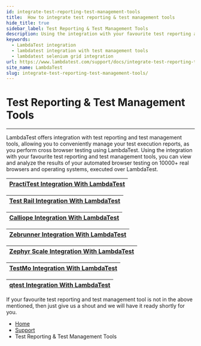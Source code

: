 ```yaml
---
id: integrate-test-reporting-test-management-tools
title:  How to integrate test reporting & test management tools
hide_title: true
sidebar_label: Test Reporting & Test Management Tools
description: Using the integration with your favourite test reporting and test management tools, you can view and analyze the results of your automated browser testing on 10000+ real browsers and operating systems, executed over LambdaTest.
keywords:
  - LambdaTest integration
  - lambdatest integration with test management tools
  - lambdatest selenium grid integration
url: https://www.lambdatest.com/support/docs/integrate-test-reporting-test-management-tools
site_name: LambdaTest
slug: integrate-test-reporting-test-management-tools/
---
```


<script type="application/ld+json"
      dangerouslySetInnerHTML={{ __html: JSON.stringify({
       "@context": "https://schema.org",
        "@type": "BreadcrumbList",
        "itemListElement": [{
          "@type": "ListItem",
          "position": 1,
          "name": "LambdaTest",
          "item": "https://www.lambdatest.com"
        },{
          "@type": "ListItem",
          "position": 2,
          "name": "Support",
          "item": "https://www.lambdatest.com/support/docs/"
        },{
          "@type": "ListItem",
          "position": 3,
          "name": "lambdatest integration with test management tools",
          "item": "https://staging.lambdatest.com/support/docs/integrate-test-reporting-test-management-tools/"
        }]
      })
    }}
></script>

# Test Reporting & Test Management Tools

***
LambdaTest offers integration with test reporting and test management tools, allowing you to conveniently manage your test execution reports, as you perform cross browser testing using LambdaTest. Using the integration with your favourite test reporting and test management tools, you can view and analyze the results of your automated browser testing on 10000+ real browsers and operating systems, executed over LambdaTest.

| [PractiTest Integration With LambdaTest](/docs/practitest-integration/) |
|:--------------------------------------------------------------------------------------------:|

| [Test Rail Integration With LambdaTest](/docs/testrail-integration-with-lambdatest-selenium-grid/) |
|:--------------------------------------------------------------------------------------------:|

| [Calliope Integration With LambdaTest](https://github.com/LambdaTest/LambdaTest-Calliope-Integration/tree/master) |
|:-----------------------------------------------------------------------------------------------------------------:|

| [Zebrunner Integration With LambdaTest](/docs/zebrunner-integration/) |
|:-----------------------------------------------------------------------------------------------------------------:|

| [Zephyr Scale Integration With LambdaTest](/docs/zephyr-scale-integration/) |
|:-----------------------------------------------------------------------------------------------------------------:|

| [TestMo Integration With LambdaTest](/docs/testmo-integration/) |
|:-----------------------------------------------------------------------------------------------------------------:|

| [qtest Integration With LambdaTest](/docs/qtest-integration/) |
|:-----------------------------------------------------------------------------------------------------------------:|


If your favourite test reporting and test management tool is not in the above mentioned, then just give us a shout and we will have it ready shortly for you.

<nav aria-label="breadcrumbs">
  <ul className="breadcrumbs">
    <li className="breadcrumbs__item">
      <a className="breadcrumbs__link" href="https://www.lambdatest.com">Home</a>
    </li>
    <li className="breadcrumbs__item">
      <a className="breadcrumbs__link" target="_ self" href="https://www.lambdatest.com/support/docs/">Support</a>
    </li>
    <li className="breadcrumbs__item breadcrumbs__item--active">
      <span className="breadcrumbs__link">Test Reporting & Test Management Tools</span>
    </li>
  </ul>
</nav> 